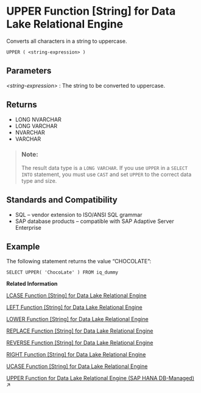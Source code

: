 <!-- loioa58cbc0284f21015ac14f5baa190b878 -->

# UPPER Function \[String\] for Data Lake Relational Engine

Converts all characters in a string to uppercase.



```
UPPER ( <string-expression> )
```



<a name="loioa58cbc0284f21015ac14f5baa190b878__UPPER_parm1"/>

## Parameters

 *<string-expression\>*
 :   The string to be converted to uppercase.

 

<a name="loioa58cbc0284f21015ac14f5baa190b878__UPPER_returns1"/>

## Returns

-   LONG NVARCHAR
-   LONG VARCHAR
-   NVARCHAR
-   VARCHAR

> ### Note:  
> The result data type is a `LONG VARCHAR`. If you use `UPPER` in a `SELECT INTO` statement, you must use `CAST` and set `UPPER` to the correct data type and size.



<a name="loioa58cbc0284f21015ac14f5baa190b878__UPPER_standards1"/>

## Standards and Compatibility

-   SQL – vendor extension to ISO/ANSI SQL grammar
-   SAP database products – compatible with SAP Adaptive Server Enterprise



<a name="loioa58cbc0284f21015ac14f5baa190b878__UPPER_example1"/>

## Example

The following statement returns the value “CHOCOLATE”:

```
SELECT UPPER( 'ChocoLate' ) FROM iq_dummy
```

**Related Information**  


[LCASE Function \[String\] for Data Lake Relational Engine](lcase-function-string-for-data-lake-relational-engine-a55c82d.md "Converts all characters in a string to lowercase.")

[LEFT Function \[String\] for Data Lake Relational Engine](left-function-string-for-data-lake-relational-engine-a55d883.md "Returns a specified number of characters from the beginning of a string.")

[LOWER Function \[String\] for Data Lake Relational Engine](lower-function-string-for-data-lake-relational-engine-a561324.md "Converts all characters in a string to lowercase.")

[REPLACE Function \[String\] for Data Lake Relational Engine](replace-function-string-for-data-lake-relational-engine-a579952.md "Replaces all occurrences of a substring with another substring.")

[REVERSE Function \[String\] for Data Lake Relational Engine](reverse-function-string-for-data-lake-relational-engine-a57a972.md "Takes one argument as an input of type BINARY or STRING and returns the specified string with characters listed in reverse order.")

[RIGHT Function \[String\] for Data Lake Relational Engine](right-function-string-for-data-lake-relational-engine-a57b364.md "Returns the rightmost characters of a string.")

[UCASE Function \[String\] for Data Lake Relational Engine](ucase-function-string-for-data-lake-relational-engine-a58c382.md "Converts all characters in a string to uppercase.")

[UPPER Function for Data Lake Relational Engine (SAP HANA DB-Managed)](https://help.sap.com/viewer/a898e08b84f21015969fa437e89860c8/2023_1_QRC/en-US/10843333345b407694db50383c73a083.html "Converts all characters in a string to uppercase.") :arrow_upper_right:


